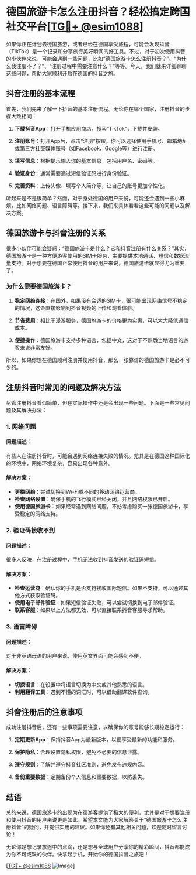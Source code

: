 # 德国旅游卡怎么注册抖音？轻松搞定跨国社交平台[[TG💪+ @esim1088](https://t.me/s/esim1088)]

如果你正在计划去德国旅游，或者已经在德国享受旅程，可能会发现抖音（TikTok）是一个记录和分享旅行美好瞬间的好工具。不过，对于初次使用抖音的小伙伴来说，可能会遇到一些问题，比如“德国旅游卡怎么注册抖音？”、“为什么我注册不了？”、“注册过程中需要注意什么？”等等。今天，我们就来详细聊聊这些问题，帮助大家顺利开启在德国的抖音之旅。

## 抖音注册的基本流程

首先，我们先来了解一下抖音的基本注册流程。无论你在哪个国家，注册抖音的步骤大致相同：

1. **下载抖音App**：打开手机应用商店，搜索“TikTok”，下载并安装。
   
2. **注册账号**：打开App后，点击“注册”按钮。你可以选择使用手机号、邮箱地址或第三方社交媒体账号（如Facebook、Google等）进行注册。

3. **填写信息**：根据提示输入你的基本信息，包括用户名、密码等。

4. **验证身份**：通常需要通过短信验证码进行身份验证。

5. **完善资料**：上传头像、填写个人简介等，让自己的账号更加个性化。

听起来是不是很简单？然而，对于身处德国的用户来说，可能还会遇到一些小麻烦，比如网络问题、语言障碍等。接下来，我们来具体看看这些可能的问题以及解决方案。

## 德国旅游卡与抖音注册的关系

很多小伙伴可能会疑惑：“德国旅游卡是什么？它和抖音注册有什么关系？”其实，德国旅游卡是一种方便游客使用的SIM卡服务，主要提供本地通话、短信和数据流量支持。对于想要在德国正常使用抖音的用户来说，德国旅游卡就显得尤为重要了。

### 为什么需要德国旅游卡？

1. **稳定网络连接**：在国外，如果没有合适的SIM卡，很可能出现网络信号不稳定的情况，这会直接影响到抖音视频的上传和观看体验。

2. **节省费用**：相比于漫游服务，德国旅游卡的价格更为实惠，可以大大降低通信成本。

3. **便捷操作**：德国旅游卡支持多种语言，包括中文，这对于不熟悉当地语言的游客来说非常友好。

所以，如果你想在德国顺利注册并使用抖音，那么一张靠谱的德国旅游卡是必不可少的。

## 注册抖音时常见的问题及解决方法

尽管注册抖音看似简单，但在实际操作中还是会出现一些问题。下面是一些常见问题及其解决办法：

### 1. 网络问题

#### 问题描述：
有些人在注册抖音时，可能会遇到网络连接失败的情况。尤其是在德国这种国际化的环境中，网络环境复杂，容易出现各种意外。

#### 解决方案：
- **更换网络**：尝试切换到Wi-Fi或不同的移动网络运营商。
- **检查网络设置**：确保手机的飞行模式已经关闭，并且网络权限已开启。
- **使用德国旅游卡**：如果经常遇到网络问题，不妨考虑购买一张德国旅游卡，享受稳定的网络支持。

### 2. 验证码接收不到

#### 问题描述：
很多人反映，在注册过程中，手机无法收到抖音发送的验证码短信。

#### 解决方案：
- **检查运营商**：确认你的手机是否支持接收国际短信。如果不支持，可以通过其他方式获取验证码。
- **使用电子邮件验证**：如果短信验证失败，可以尝试切换到电子邮件验证。
- **联系客服**：如果以上方法都无效，可以直接联系抖音客服寻求帮助。

### 3. 语言障碍

#### 问题描述：
对于非英语母语的用户来说，使用英文界面可能会感到不便。

#### 解决方案：
- **切换语言**：在设置中将语言切换为中文或其他熟悉的语言。
- **利用翻译工具**：遇到不懂的词汇时，可以借助翻译软件查询。

## 抖音注册后的注意事项

成功注册抖音后，还有一些事项需要注意，以确保你的账号能够长期稳定运行：

1. **定期更新App**：保持抖音App为最新版本，以便享受最新的功能和服务。

2. **保护隐私**：合理设置隐私权限，避免不必要的信息泄露。

3. **遵守规则**：了解并遵守抖音社区准则，避免发布违规内容。

4. **备份重要数据**：定期备份个人信息和重要数据，以防丢失。

## 结语

总的来说，德国旅游卡的出现为在德游客提供了极大的便利，尤其是对于想要注册和使用抖音的用户来说更是如此。希望本文能为大家解答关于“德国旅游卡怎么注册抖音”的疑问，并提供实用的建议。如果你还有其他相关问题，欢迎随时留言讨论！

无论你是想记录旅途中的点滴，还是想与全球用户分享你的精彩瞬间，抖音都能成为你不可或缺的伙伴。快拿起手机，开始你的德国抖音之旅吧！

[[TG💪+ @esim1088](https://t.me/s/esim1088) ![Image](https://i.postimg.cc/4NQfJmqS/Snipaste-2025-05-13-00-14-12.png)]